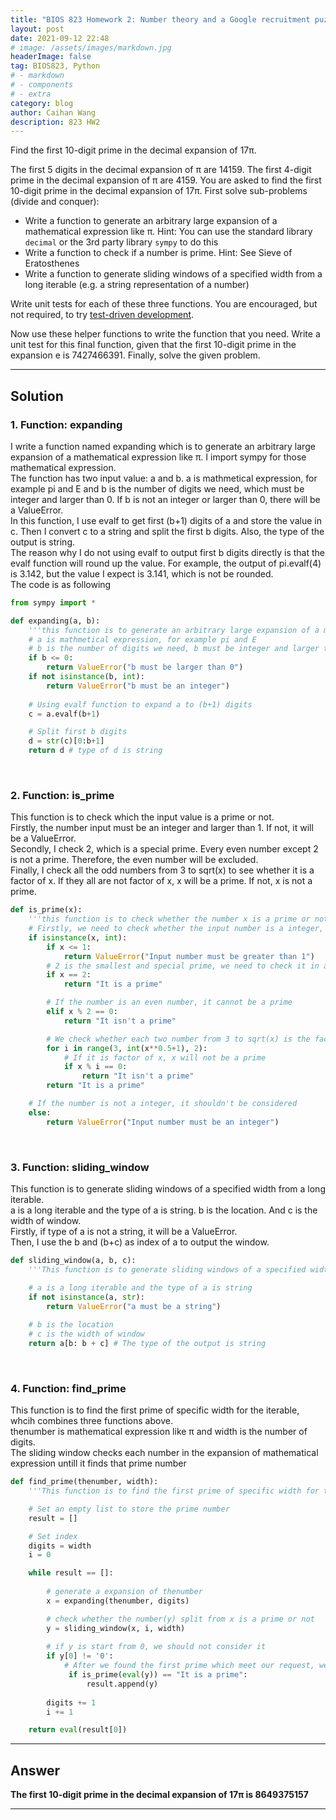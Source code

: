 ```yaml
---
title: "BIOS 823 Homework 2: Number theory and a Google recruitment puzzle"
layout: post
date: 2021-09-12 22:48
# image: /assets/images/markdown.jpg
headerImage: false
tag: BIOS823, Python
# - markdown
# - components
# - extra
category: blog
author: Caihan Wang
description: 823 HW2
---
```



Find the first 10-digit prime in the decimal expansion of 17π. 

The first 5 digits in the decimal expansion of π are 14159. The first 4-digit prime in the decimal expansion of π are 4159. You are asked to find the first 10-digit prime in the decimal expansion of 17π. First solve sub-problems (divide and conquer):

- Write a function to generate an arbitrary large expansion of a mathematical expression like π. Hint: You can use the standard library `decimal` or the 3rd party library `sympy` to do this
- Write a function to check if a number is prime. Hint: See Sieve of Eratosthenes
- Write a function to generate sliding windows of a specified width from a long iterable (e.g. a string representation of a number)

Write unit tests for each of these three functions. You are encouraged, but not required, to try [test-driven development](https://en.wikipedia.org/wiki/Test-driven_development).

Now use these helper functions to write the function that you need.
Write a unit test for this final function, given that the first 10-digit prime in the expansion e is 7427466391. Finally, solve the given problem.  

---


## Solution
### 1. Function: expanding
I write a function named expanding which is to generate an arbitrary large expansion of a mathematical expression like π. I import sympy for those mathematical expression.  
The function has two input value: a and b. a is mathmetical expression, for example pi and E and b is the number of digits we need, which must be integer and larger than 0. If b is not an integer or larger than 0, there will be a ValueError.  
In this function, I use evalf to get first (b+1) digits of a and store the value in c. Then I convert c to a string and split the first b digits. Also, the type of the output is string.   
The reason why I do not using evalf to output first b digits directly is that the evalf function will round up the value. For example, the output of pi.evalf(4) is 3.142, but the value I expect is 3.141, which is not be rounded.  
The code is as following
```python
from sympy import *

def expanding(a, b):
    '''this function is to generate an arbitrary large expansion of a mathematical expression'''
    # a is mathmetical expression, for example pi and E
    # b is the number of digits we need, b must be integer and larger than 0
    if b <= 0:
        return ValueError("b must be larger than 0")
    if not isinstance(b, int):
        return ValueError("b must be an integer")
    
    # Using evalf function to expand a to (b+1) digits
    c = a.evalf(b+1)

    # Split first b digits 
    d = str(c)[0:b+1]
    return d # type of d is string
```

<br>  


### 2. Function: is_prime
This function is to check which the input value is a prime or not.  
Firstly, the number input must be an integer and larger than 1. If not, it will be a ValueError.  
Secondly, I check 2, which is a special prime. Every even number except 2 is not a prime. Therefore, the even number will be excluded.  
Finally, I check all the odd numbers from 3 to sqrt(x) to see whether it is a factor of x. If they all are not factor of x, x will be a prime. If not, x is not a prime.
```python
def is_prime(x):
    '''this function is to check whether the number x is a prime or not'''
    # Firstly, we need to check whether the input number is a integer, because only integer can be a prime
    if isinstance(x, int):
        if x <= 1:
            return ValueError("Input number must be greater than 1")
        # 2 is the smallest and special prime, we need to check it in advance
        if x == 2:
            return "It is a prime"

        # If the number is an even number, it cannot be a prime
        elif x % 2 == 0:
            return "It isn't a prime"

        # We check whether each two number from 3 to sqrt(x) is the factor of x
        for i in range(3, int(x**0.5+1), 2):
            # If it is factor of x, x will not be a prime
            if x % i == 0:
                return "It isn't a prime"
        return "It is a prime"

    # If the number is not a integer, it shouldn't be considered   
    else:
        return ValueError("Input number must be an integer")
```

<br>

### 3. Function: sliding_window
This function is to generate sliding windows of a specified width from a long iterable.  
a is a long iterable and the type of a is string. b is the location. And c is the width of window.  
Firstly, if type of a is not a string, it will be a ValueError.  
Then, I use the b and (b+c) as index of a to output the window.
```python
def sliding_window(a, b, c):
    '''This function is to generate sliding windows of a specified width from a long iterable'''

    # a is a long iterable and the type of a is string
    if not isinstance(a, str):
        return ValueError("a must be a string")
    
    # b is the location
    # c is the width of window
    return a[b: b + c] # The type of the output is string
```

<br>

### 4. Function: find_prime
This function is to find the first prime of specific width for the iterable, whcih combines three functions above.  
thenumber is mathematical expression like π and width is the number of digits.  
The sliding window checks each number in the expansion of mathematical expression untill it finds that prime number
```python
def find_prime(thenumber, width):
    '''This function is to find the first prime of specific width for the iterable'''

    # Set an empty list to store the prime number
    result = []

    # Set index
    digits = width
    i = 0

    while result == []:
        
        # generate a expansion of thenumber
        x = expanding(thenumber, digits)

        # check whether the number(y) split from x is a prime or not 
        y = sliding_window(x, i, width)
        
        # if y is start from 0, we should not consider it
        if y[0] != '0':
            # After we found the first prime which meet our request, we will end the loop
             if is_prime(eval(y)) == "It is a prime":
                 result.append(y)
        
        digits += 1
        i += 1

    return eval(result[0])
```
---

## Answer
**The first 10-digit prime in the decimal expansion of 17π is 8649375157**

---

